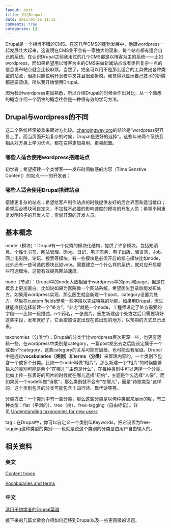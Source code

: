 ```yaml
---
layout: post
title: 介绍Drupal
date: 2011-01-26 11:15
comments: true
categories: []
---
```

Drupal是一个相当不错的CMS。在这几年CMS的蓬勃发展中，他跟wordpress一起发展壮大起来，这说明在CMS业不会有一家独大的现象，每个站点都有适合自己的系统。在认识Drupal之前我用过的几个CMS都是以博客为主的系统——比如wordpress，而如果希望用以博客为主的CMS来做新闻站点或者类目复杂一点的信息发布站点就会比较麻烦。当然了，完全可以用不是那么适合的工具做出各种类型的站点，但那只能说明开发者牛叉并且很爱折腾。我觉得以显示自己技术的折腾都是耍流氓，所以我开始使用Drupal。

因为我对wordpress更加熟悉，所以介绍Drupal的时候会作出对比，从一个熟悉的概念介绍一个陌生的概念往往是一种很有效的学习方法。

<!--more-->
<h2>Drupal与wordpress的不同</h2>
这二个系统经常被拿来跟对方比较。<a href="http://changingway.org/2010/04/29/drupal-and-wordpress-two-years-on/">changingway.org</a>的结论是“wordpress更容易上手。而当页面开始复杂的时候，Drupal是更好的选择”。这些年来两个系统互相从对方身上学习优点，都在变得更加易用、更易配置。
<h3>哪些人适合使用wordpress搭建站点</h3>
初学者；希望搭建一个类博客——发布时间敏感的内容（Time Senstive Content）的站点——的开发者；
<h3>哪些人适合使用Drupal搭建站点</h3>
搭建更复杂的站点；希望给客户制作站点的时候提供友好的后台界面和适当接口；希望后台模块可自定义，不加载不必要的影响速度的模块的开发人员；希望不用重复发明轮子的开发人员；崇尚开源的开发人员。
<h2>基本概念</h2>
mode（模块）：Drupal有一个优秀的模块化结构，提供了许多模块，包括短消息、个性化书签、网站管理、Blog、日记、电子商务、电子出版、留言簿、Job、网上电影院、论坛、投票等模块。有一些模块是必须开启的核心模块比如node，此外还有一些可选的模块比如vote。需要建立一个什么样的系统，就对应开启哪些可选模块，这能有效提高网站速度。

node（节点）：Drupal中的node大致相当于wordpress中的post和page，但是在概念上更加直白。比如说如果为医院做一个网站系统，希望医生登录后能发布处方。如果用wordpress实现，那么医生就会新建一个post，category设置为处方，然后在custom fields里填一些字段以完成特殊的功能。如果用Drupal，医生就能直接选择新建一个“处方”。“处方”就是一个node，工程师设定了处方需要的字段——比如一段描述，n个药名，一张图片。医生新建这个处方之后只需要填好这些字段，发布就好了。它会按照设定出现在该出现的地方，以预期的方式显示出来。

taxonomies（分类学）：Drupal的分类学比wordpress层次更深一些，也更有逻辑一些。在wordpress中类别是category，一篇post发出去之后能设定属于一个或者n个category，这些category的关系可能有层级，也可能没有层级。Drupal中是通过<strong>vocabularies（类别）</strong>和<strong>terms（分类）</strong>来管理内容的，一个类别下包含一个或多个分类。比如一个node叫做“相片”，那么新建一个“相片”的时候能够输入的类别可能是两个“在哪儿”“主题是什么”，在每种类别中可以选择一个分类，比如上传一张表哥的照片的时候就在哪儿选择“纽约”，主题是什么选择“人像”。而如果另一个node叫做“诗歌”，那么类别就不会有“在哪儿”，而是“诗歌类型”这样的，这个类别包含的分类可能包含十四行诗、现代诗等等。

分类方法：一个类别中有一些分类，那么这些分类是以何种类型来展示的呢，有三种类型：flat（平滑的）、tree（树）、free-tagging（自由标记）。详见 <a href="http://drupal.org/node/46268">Understanding taxonomies for new users</a>

tag：在Drupal中，你可以自定义一个类别叫Keywords，把它设置为free-tagging这种类型的类别——也就是说这个类别的分类是由用户自由输入的。
<h2>相关资料</h2>
<h3>英文</h3>
<a href="http://drupal.org/node/21947">Content types</a>

<a href="http://drupal.org/node/22272">Vocabularies and terms</a>
<h3>中文</h3>
<a href="http://zhupou.cn/drupal-handbook/tutorials/beginners-cookbook">适用于初学者的Drupal菜谱</a>

接下来的几篇文章会介绍如何迁移到Drupal以及一些更高级的话题。
